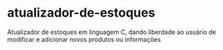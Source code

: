 # atualizador-de-estoques
 Atualizador de estoques em linguagem C, dando liberdade ao usuário de modificar e adicionar novos produtos ou informações

